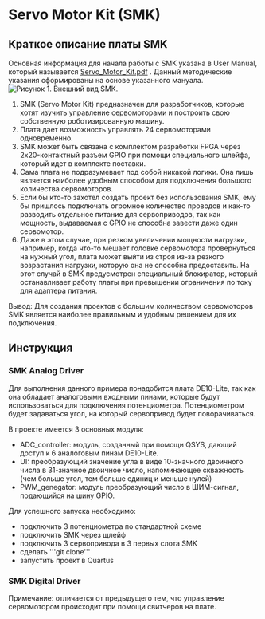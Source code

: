 # Servo Motor Kit (SMK)
## Краткое описание платы SMK
Основная информация для начала работы с SMK указана в User Manual, который называется [Servo_Motor_Kit.pdf](https://www.terasic.com.tw/cgi-bin/page/archive_download.pl?Language=English&No=1028&FID=3df9eeb09d7cd8a4d53a1b1eb56b2c4e) . Данный методические указания сформированы на основе указанного мануала.
![Рисунок 1. Внешний вид SMK.](https://ru.mouser.com/images/marketingid/2016/img/154888976_TerasicTechnologies_ServoMotorKit.png)
1. SMK (Servo Motor Kit) предназначен для разработчиков, которые хотят изучить управление сервомоторами и построить свою собственную роботизированную машину. 
2. Плата дает возможность управлять 24 сервомоторами одновременно. 
3. SMK может быть связана с комплектом разработки FPGA через 2x20-контактный разъем GPIO при помощи специального шлейфа, который идет в комплекте поставки.
4. Сама плата не подразумевает под собой никакой логики. Она лишь является наиболее удобным способом для подключения большого количества сервомоторов. 
5. Если бы кто-то захотел создать проект без использования SMK, ему бы пришлось подключать огромное количество проводов и как-то разводить отдельное питание для сервоприводов, так как мощность, выдаваемая с GPIO не способна завести даже один сервомотор.
6. Даже в этом случае, при резком увеличении мощности нагрузки, например, когда что-то мешает головке сервомотора провернуться на нужный угол, плата может выйти из строя из-за резкого возрастания нагрузки, которую она не способна предоставить. На этот случай в SMK предусмотрен специальный блокиратор, который останавливает работу платы при превышении ограничения по току для адаптера питания.

Вывод: Для создания проектов с большим количеством сервомоторов SMK является наиболее правильным и удобным решением для их подключения.

## Инструкция
### SMK Analog Driver
Для выполнения данного примера понадобится плата DE10-Lite, так как она обладает аналоговыми входными пинами, которые будут использоваться для подключения потенциометра. Потенциометром будет задаваться угол, на который сервопривод будет поворачиваться.

В проекте имеется 3 основных модуля:
* ADC_controller: модуль, созданный при помощи QSYS, дающий доступ к 6 аналоговым пинам DE10-Lite.
* UI: преобразующий значение угла в виде 10-значного двоичного числа в 31-значное двоичное число, напоминающее скважность (чем больше угол, тем больше единиц и меньше нулей)
* PWM_genegator: модуль преобразующий число в ШИМ-сигнал, подающийся на шину GPIO.

Для успешного запуска необходимо:
* подключить 3 потенциометра по стандартной схеме
* подключить SMK через щлейф
* подключить 3 сервопривода в 3 первых слота SMK
* сделать '''git clone''' 
* запустить проект в Quartus
### SMK Digital Driver
Примечание: отличается от предыдущего тем, что управление сервомотором происходит при помощи свитчеров на плате.
